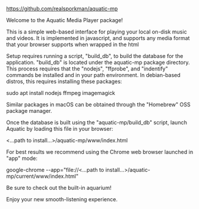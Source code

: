 https://github.com/realsporkman/aquatic-mp


Welcome to the Aquatic Media Player package!

This is a simple web-based interface for playing your local on-disk music and videos. It is implemented in javascript, and supports any media format that your browser supports when wrapped in the html <audio> and <video> tags

Setup requires running a script, "build_db", to build the database for the application. "build_db" is located under the aquatic-mp package directory. This process requires that the "nodejs", "ffprobe", and "indentify" commands be installed and in your path environment. In debian-based distros, this requires installing these packages:

  sudo apt install nodejs ffmpeg imagemagick

Similar packages in macOS can be obtained through the "Homebrew" OSS package manager.

Once the database is built using the "aquatic-mp/build_db" script, launch Aquatic by loading this file in your browser:

  <...path to install...>/aquatic-mp/www/index.html

For best results we recommend using the Chrome web browser launched in "app" mode:

  google-chrome --app="file://<...path to install...>/aquatic-mp/current/www/index.html"

Be sure to check out the built-in aquarium!

Enjoy your new smooth-listening experience.

